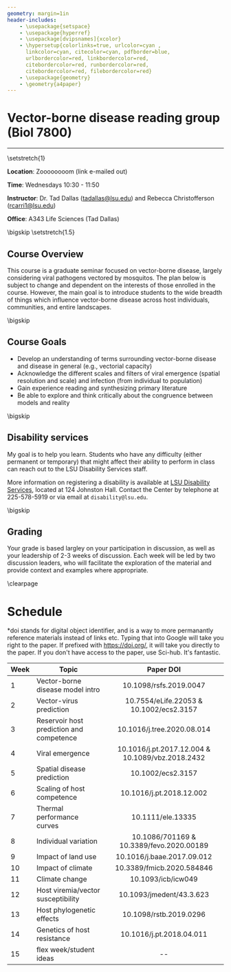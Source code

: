 ```yaml
---
geometry: margin=1in
header-includes:
    - \usepackage{setspace}
    - \usepackage{hyperref}
    - \usepackage[dvipsnames]{xcolor}
    - \hypersetup{colorlinks=true, urlcolor=cyan , 
      linkcolor=cyan, citecolor=cyan, pdfborder=blue,
      urlbordercolor=red, linkbordercolor=red,
      citebordercolor=red, runbordercolor=red,
      citebordercolor=red, filebordercolor=red}
    - \usepackage{geometry}
    - \geometry{a4paper}
---
```



# Vector-borne disease reading group (Biol 7800)

---

\setstretch{1}

**Location**: Zoooooooom (link e-mailed out)

**Time**: Wednesdays 10:30 - 11:50

**Instructor**: Dr. Tad Dallas (tadallas@lsu.edu) and Rebecca Christofferson (rcarri1@lsu.edu)

**Office**: A343 Life Sciences (Tad Dallas) 




\bigskip
\setstretch{1.5}



## Course Overview

This course is a graduate seminar focused on vector-borne disease, largely considering viral pathogens vectored by mosquitos. The plan below is subject to change and dependent on the interests of those enrolled in the course. However, the main goal is to introduce students to the wide breadth of things which influence vector-borne disease across host individuals, communities, and entire landscapes. 






\bigskip





## Course Goals

* Develop an understanding of terms surrounding vector-borne disease and disease in general (e.g., vectorial capacity)
* Acknowledge the different scales and filters of viral emergence (spatial resolution and scale) and infection (from individual to population)
* Gain experience reading and synthesizing primary literature
* Be able to explore and think critically about the congruence between models and reality






\bigskip


## Disability services

My goal is to help you learn. Students who have any difficulty (either permanent or temporary) that might affect their ability to perform in class can reach out to the LSU Disability Services staff. 

More information on registering a disability is available at [LSU Disability Services](https://www.lsu.edu/disability/), located at 124 Johnston Hall. Contact the Center by telephone at 225-578-5919 or via email at `disability@lsu.edu`.





\bigskip


## Grading

Your grade is based largley on your participation in discussion, as well as your leadership of 2-3 weeks of discussion. Each week will be led by two discussion leaders, who will facilitate the exploration of the material and provide context and examples where appropriate. 










\clearpage

# Schedule

*doi stands for digital object identifier, and is a way to more permanantly reference materials instead of links etc. Typing that into Google will take you right to the paper. If prefixed with https://doi.org/, it will take you directly to the paper. If you don't have access to the paper, use Sci-hub. It's fantastic. 



| Week | Topic | Paper DOI|
| - |  ----- | :---: |
| 1  | Vector-borne disease model intro | 10.1098/rsfs.2019.0047 |
| 2  | Vector-virus prediction |  10.7554/eLife.22053  &  10.1002/ecs2.3157|
| 3  | Reservoir host prediction and competence | 10.1016/j.tree.2020.08.014 |
| 4  | Viral emergence | 10.1016/j.pt.2017.12.004 & 10.1089/vbz.2018.2432|
| 5  | Spatial disease prediction | 10.1002/ecs2.3157 | 
| 6  | Scaling of host competence | 10.1016/j.pt.2018.12.002 |
| 7  | Thermal performance curves | 10.1111/ele.13335 |
| 8  | Individual variation | 10.1086/701169 & 10.3389/fevo.2020.00189|
| 9  | Impact of land use | 10.1016/j.baae.2017.09.012 |
| 10  | Impact of climate | 10.3389/fmicb.2020.584846|
| 11  | Climate change  | 10.1093/icb/icw049  |
| 12  | Host viremia/vector susceptibility | 10.1093/jmedent/43.3.623 | 
| 13  | Host phylogenetic effects | 10.1098/rstb.2019.0296 |
| 14  | Genetics of host resistance | 10.1016/j.pt.2018.04.011| 
| 15  | flex week/student ideas   | --  |





